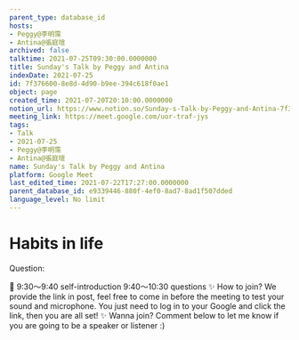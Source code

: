 ```yaml
---
parent_type: database_id
hosts:
- Peggy@李明霈
- Antina@張庭瑄
archived: false
talktime: 2021-07-25T09:30:00.0000000
title: Sunday's Talk by Peggy and Antina
indexDate: 2021-07-25
id: 7f376600-8e8d-4d90-b9ee-394c618f0ae1
object: page
created_time: 2021-07-20T20:10:00.0000000
notion_url: https://www.notion.so/Sunday-s-Talk-by-Peggy-and-Antina-7f3766008e8d4d90b9ee394c618f0ae1
meeting_link: https://meet.google.com/uor-traf-jys
tags:
- Talk
- 2021-07-25
- Peggy@李明霈
- Antina@張庭瑄
name: Sunday's Talk by Peggy and Antina
platform: Google Meet
last_edited_time: 2021-07-22T17:27:00.0000000
parent_database_id: e9339446-880f-4ef0-8ad7-8ad1f507dded
language_level: No limit
---
```


# Habits in life
Question:
   
   
   
   
   
📅
9:30～9:40 self-introduction
9:40～10:30 questions
✨
How to join?
We provide the link in post, feel free to come in before the meeting to test your sound and microphone. You just need to log in to your Google and click the link, then you are all set!
✨
Wanna join?
Comment below to let me know if you are going to be a speaker or listener :)


